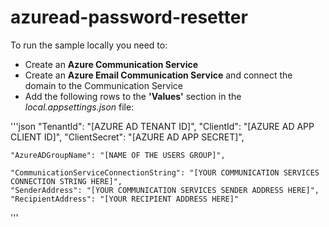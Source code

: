 # azuread-password-resetter

To run the sample locally you need to:
* Create an **Azure Communication Service**
* Create an **Azure Email Communication Service** and connect the domain to the Communication Service
* Add the following rows to the **'Values'** section in the *local.appsettings.json* file:

'''json
    "TenantId": "[AZURE AD TENANT ID]",
    "ClientId": "[AZURE AD APP CLIENT ID]",
    "ClientSecret": "[AZURE AD APP SECRET]",

    "AzureADGroupName": "[NAME OF THE USERS GROUP]",

    "CommunicationServiceConnectionString": "[YOUR COMMUNICATION SERVICES CONNECTION STRING HERE]",
    "SenderAddress": "[YOUR COMMUNICATION SERVICES SENDER ADDRESS HERE]",
    "RecipientAddress": "[YOUR RECIPIENT ADDRESS HERE]"
'''